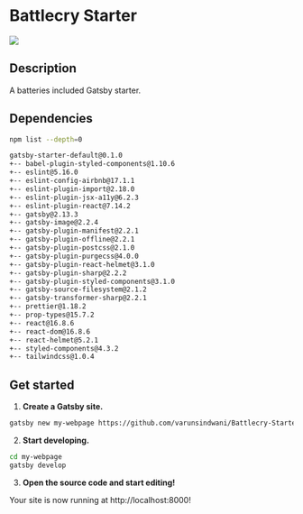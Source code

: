 # Battlecry Starter

![](https://i.ibb.co/NyskDRW/showcase.png)

## Description

A batteries included Gatsby starter.

## Dependencies

```sh
npm list --depth=0
```
```sh
gatsby-starter-default@0.1.0
+-- babel-plugin-styled-components@1.10.6
+-- eslint@5.16.0
+-- eslint-config-airbnb@17.1.1
+-- eslint-plugin-import@2.18.0
+-- eslint-plugin-jsx-a11y@6.2.3
+-- eslint-plugin-react@7.14.2
+-- gatsby@2.13.3
+-- gatsby-image@2.2.4
+-- gatsby-plugin-manifest@2.2.1
+-- gatsby-plugin-offline@2.2.1
+-- gatsby-plugin-postcss@2.1.0
+-- gatsby-plugin-purgecss@4.0.0
+-- gatsby-plugin-react-helmet@3.1.0
+-- gatsby-plugin-sharp@2.2.2
+-- gatsby-plugin-styled-components@3.1.0
+-- gatsby-source-filesystem@2.1.2
+-- gatsby-transformer-sharp@2.2.1
+-- prettier@1.18.2
+-- prop-types@15.7.2
+-- react@16.8.6
+-- react-dom@16.8.6
+-- react-helmet@5.2.1
+-- styled-components@4.3.2
+-- tailwindcss@1.0.4
```

## Get started

1. **Create a Gatsby site.**
```sh
gatsby new my-webpage https://github.com/varunsindwani/Battlecry-Starter
```


2. **Start developing.**
```sh
cd my-webpage
gatsby develop
```


3. **Open the source code and start editing!**

Your site is now running at http://localhost:8000!
